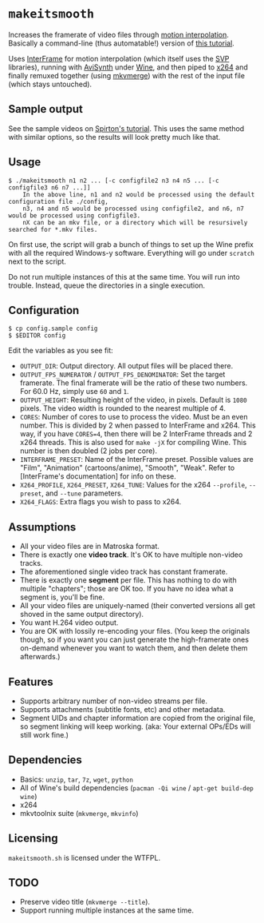 # `makeitsmooth`

Increases the framerate of video files through [motion interpolation][Motion interpolation]. Basically a command-line (thus automatable!) version of [this tutorial][Convert videos to 60fps].

Uses [InterFrame] for motion interpolation (which itself uses the [SVP] libraries), running with [AviSynth] under [Wine], and then piped to [x264] and finally remuxed together (using [mkvmerge][mkvtoolnix]) with the rest of the input file (which stays untouched).

## Sample output

See the sample videos on [Spirton's tutorial][Convert videos to 60fps]. This uses the same method with similar options, so the results will look pretty much like that.

## Usage

	$ ./makeitsmooth n1 n2 ... [-c configfile2 n3 n4 n5 ... [-c configfile3 n6 n7 ...]]
	    In the above line, n1 and n2 would be processed using the default configuration file ./config,
	    n3, n4 and n5 would be processed using configfile2, and n6, n7 would be processed using configfile3.
	    nX can be an mkv file, or a directory which will be resursively searched for *.mkv files.

On first use, the script will grab a bunch of things to set up the Wine prefix with all the required Windows-y software. Everything will go under `scratch` next to the script.

Do not run multiple instances of this at the same time. You will run into trouble. Instead, queue the directories in a single execution.

## Configuration

	$ cp config.sample config
	$ $EDITOR config

Edit the variables as you see fit:

* `OUTPUT_DIR`: Output directory. All output files will be placed there.
* `OUTPUT_FPS_NUMERATOR` / `OUTPUT_FPS_DENOMINATOR`: Set the target framerate. The final framerate will be the ratio of these two numbers. For 60.0 Hz, simply use `60` and `1`.
* `OUTPUT_HEIGHT`: Resulting height of the video, in pixels. Default is `1080` pixels. The video width is rounded to the nearest multiple of 4.
* `CORES`: Number of cores to use to process the video. Must be an even number. This is divided by 2 when passed to InterFrame and x264. This way, if you have `CORES=4`, then there will be 2 InterFrame threads and 2 x264 threads. This is also used for `make -jX` for compiling Wine. This number is then doubled (2 jobs per core).
* `INTERFRAME_PRESET`: Name of the InterFrame preset. Possible values are "Film", "Animation" (cartoons/anime), "Smooth", "Weak". Refer to [InterFrame's documentation] for info on these.
* `X264_PROFILE`, `X264_PRESET`, `X264_TUNE`: Values for the x264 `--profile`, `--preset`, and `--tune` parameters.
* `X264_FLAGS`: Extra flags you wish to pass to x264.


## Assumptions

* All your video files are in Matroska format.
* There is exactly one **video track**. It's OK to have multiple non-video tracks.
* The aforementioned single video track has constant framerate.
* There is exactly one **segment** per file. This has nothing to do with multiple "chapters"; those are OK too. If you have no idea what a segment is, you'll be fine.
* All your video files are uniquely-named (their converted versions all get shoved in the same output directory).
* You want H.264 video output.
* You are OK with lossily re-encoding your files. (You keep the originals though, so if you want you can just generate the high-framerate ones on-demand whenever you want to watch them, and then delete them afterwards.)

## Features

* Supports arbitrary number of non-video streams per file.
* Supports attachments (subtitle fonts, etc) and other metadata.
* Segment UIDs and chapter information are copied from the original file, so segment linking will keep working. (aka: Your external OPs/EDs will still work fine.)

## Dependencies

* Basics: `unzip`, `tar`, `7z`, `wget`, `python`
* All of Wine's build dependencies (`pacman -Qi wine` / `apt-get build-dep wine`)
* x264
* mkvtoolnix suite (`mkvmerge`, `mkvinfo`)

## Licensing

`makeitsmooth.sh` is licensed under the WTFPL.

## TODO

* Preserve video title (`mkvmerge --title`).
* Support running multiple instances at the same time.

[Motion interpolation]: https://en.wikipedia.org/wiki/Motion_interpolation
[Convert videos to 60fps]: http://www.spirton.com/convert-videos-to-60fps/
[InterFrame]: http://www.spirton.com/interframe/
[SVP]: http://www.svp-team.com/
[AviSynth]: http://avisynth.nl/
[Wine]: http://www.winehq.org/
[x264]: https://www.videolan.org/developers/x264.html
[mkvtoolnix]: http://www.bunkus.org/videotools/mkvtoolnix/
